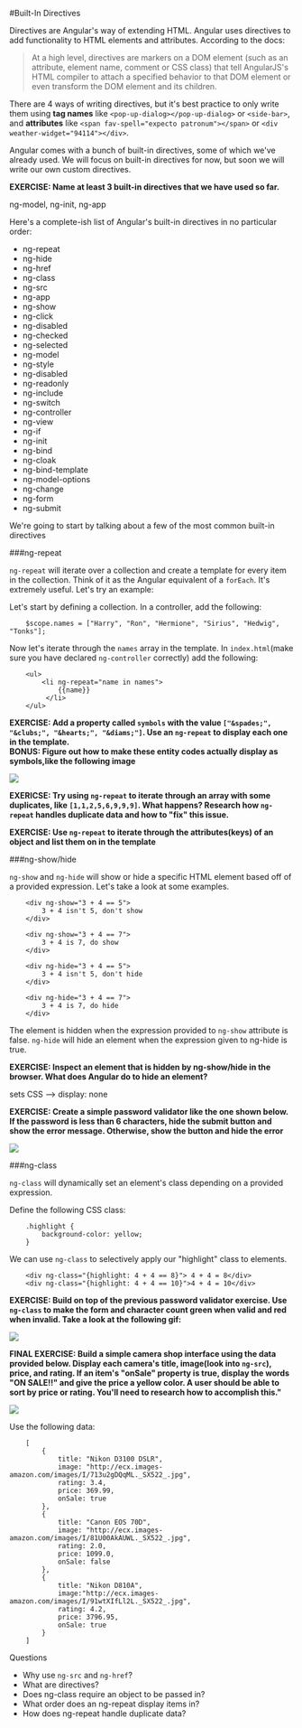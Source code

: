 #Built-In Directives

Directives are Angular's way of extending HTML.  Angular uses directives to add functionality to HTML elements and attributes. According to the docs:

> At a high level, directives are markers on a DOM element (such as an attribute, element name, comment or CSS class) that tell AngularJS's HTML compiler to attach a specified behavior to that DOM element or even transform the DOM element and its children.

There are 4 ways of writing directives, but it's best practice to only write them using **tag names** like `<pop-up-dialog></pop-up-dialog>` or `<side-bar>`, and **attributes** like `<span fav-spell="expecto patronum"></span>` or `<div weather-widget="94114"></div>`.

Angular comes with a bunch of built-in directives, some of which we've already used.  We will focus on built-in directives for now, but soon we will write our own custom directives.

**EXERCISE: Name at least 3 built-in directives that we have used so far.**

ng-model, ng-init, ng-app

Here's a complete-ish list of Angular's built-in directives in no particular order:

* ng-repeat
* ng-hide
* ng-href
* ng-class
* ng-src
* ng-app
* ng-show
* ng-click
* ng-disabled
* ng-checked
* ng-selected
* ng-model
* ng-style
* ng-disabled
* ng-readonly
* ng-include 
* ng-switch
* ng-controller
* ng-view
* ng-if
* ng-init
* ng-bind
* ng-cloak
* ng-bind-template
* ng-model-options
* ng-change
* ng-form
* ng-submit

We're going to start by talking about a few of the most common built-in directives

###ng-repeat

`ng-repeat` will iterate over a collection and create a template for every item in the collection.  Think of it as the Angular equivalent of a `forEach`.  It's extremely useful. Let's try an example:

Let's start by defining a collection. In a controller, add the following:

```
    $scope.names = ["Harry", "Ron", "Hermione", "Sirius", "Hedwig", "Tonks"];
```

Now let's iterate through the `names` array in the template.  In `index.html`(make sure you have declared `ng-controller` correctly) add the following:

```
    <ul>
        <li ng-repeat="name in names">
            {{name}}
         </li>
    </ul>
```
**EXERCISE: Add a property called `symbols` with the value `["&spades;", "&clubs;", "&hearts;", "&diams;"]`.  Use an `ng-repeat` to display each one in the template.  
BONUS: Figure out how to make these entity codes actually display as symbols,like the following image**

![](http://content.screencast.com/users/ColtSteele1/folders/Jing/media/d75c95af-4729-4b8f-bf84-3b98a87f3213/00000003.png)

**EXERICSE: Try using `ng-repeat` to iterate through an array with some duplicates, like `[1,1,2,5,6,9,9,9]`.  What happens?  Research how `ng-repeat` handles duplicate data and how to "fix" this issue.**

**EXERCISE: Use `ng-repeat` to iterate through the attributes(keys) of an object and list them on in the template**

###ng-show/hide

`ng-show` and `ng-hide` will show or hide a specific HTML element based off of a provided expression.  Let's take a look at some examples.

```
    <div ng-show="3 + 4 == 5"> 
        3 + 4 isn't 5, don't show
    </div>
    
    <div ng-show="3 + 4 == 7">
        3 + 4 is 7, do show
    </div>

    <div ng-hide="3 + 4 == 5">
        3 + 4 isn't 5, don't hide
    </div>

    <div ng-hide="3 + 4 == 7">
        3 + 4 is 7, do hide
    </div>

```

The element is hidden when the expression provided to `ng-show` attribute is false. `ng-hide` will hide an element when the expression given to ng-hide is true.

**EXERCISE: Inspect an element that is hidden by ng-show/hide in the browser.  What does Angular do to hide an element?**

sets CSS --> display: none

**EXERCISE: Create a simple password validator like the one shown below.  If the password is less than 6 characters, hide the submit button and show the error message.  Otherwise, show the button and hide the error**

![](http://zippy.gfycat.com/FelineEqualElectriceel.gif)

###ng-class

`ng-class` will dynamically set an element's class depending on a provided expression.

Define the following CSS class:

```
    .highlight {
        background-color: yellow;
    }
```

We can use `ng-class` to selectively apply our "highlight" class to elements.

```
    <div ng-class="{highlight: 4 + 4 == 8}"> 4 + 4 = 8</div>
    <div ng-class="{highlight: 4 + 4 == 10}">4 + 4 = 10</div>
```


**EXERCISE: Build on top of the previous password validator exercise.  Use `ng-class` to make the form and character count green when valid and red when invalid.  Take a look at the following gif:**

![](http://zippy.gfycat.com/ActualBeautifulIzuthrush.gif)


**FINAL EXERCISE: Build a simple camera shop interface using the data provided below.  Display each camera's title, image(look into `ng-src`), price, and rating.  If an item's "onSale" property is true, display the words "ON SALE!!" and give the price a yellow color.  A user should be able to sort by price or rating.  You'll need to research how to accomplish this."**

![](http://zippy.gfycat.com/UnsteadyDampCanine.gif)

Use the following data:

```
    [
        {
            title: "Nikon D3100 DSLR",
            image: "http://ecx.images-amazon.com/images/I/713u2gDQqML._SX522_.jpg",
            rating: 3.4,
            price: 369.99,
            onSale: true
        },
        {
            title: "Canon EOS 70D",
            image: "http://ecx.images-amazon.com/images/I/81U00AkAUWL._SX522_.jpg",
            rating: 2.0,
            price: 1099.0,
            onSale: false
        },
        {
            title: "Nikon D810A",
            image:"http://ecx.images-amazon.com/images/I/91wtXIfLl2L._SX522_.jpg",
            rating: 4.2,
            price: 3796.95,
            onSale: true
        }
    ]
```


Questions

* Why use `ng-src` and `ng-href`?
* What are directives?
* Does ng-class require an object to be passed in?
* What order does an ng-repeat display items in?
* How does ng-repeat handle duplicate data?
